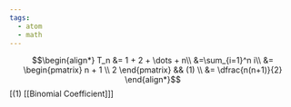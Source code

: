 ```yaml
---
tags:
  - atom
  - math
---
```

$$\begin{align*}
	T_n &= 1 + 2 + \dots + n\\
	&=\sum_{i=1}^n i\\
	&= \begin{pmatrix}
		n + 1 \\ 2
	\end{pmatrix} && (1) \\
	&= \dfrac{n(n+1)}{2}
\end{align*}$$
\[(1) [[Binomial Coefficient]]\]